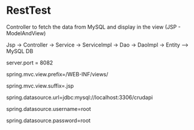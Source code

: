 # RestTest
Controller to fetch the data from MySQL and display in the view (JSP - ModelAndView)

Jsp -> Controller -> Service -> ServiceImpl -> Dao -> DaoImpl -> Entity --> MySQL DB


server.port = 8082

spring.mvc.view.prefix=/WEB-INF/views/

spring.mvc.view.suffix=.jsp

spring.datasource.url=jdbc:mysql://localhost:3306/crudapi

spring.datasource.username=root

spring.datasource.password=root
